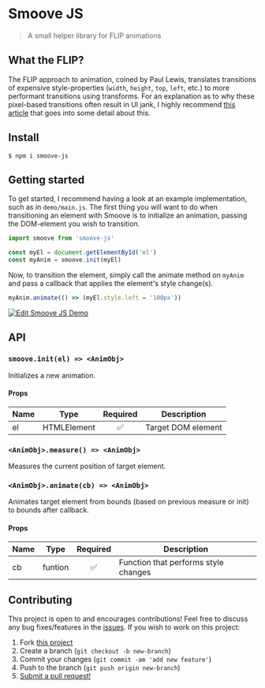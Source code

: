 # Smoove JS

> A small helper library for FLIP animations

## What the FLIP?

The FLIP approach to animation, coined by Paul Lewis, translates transitions of expensive style-properties (`width`, `height`, `top`, `left`, etc.) to more performant transitions using transforms. For an explanation as to why these pixel-based transitions often result in UI jank, I highly recommend [this article](https://aerotwist.com/blog/pixels-are-expensive/) that goes into some detail about this.

## Install

```shell
$ npm i smoove-js
```

## Getting started

To get started, I recommend having a look at an example implementation, such as in `demo/main.js`. The first thing you will want to do when transitioning an element with Smoove is to initialize an animation, passing the DOM-element you wish to transition.

```js
import smoove from 'smoove-js'

const myEl = document.getElementById('el')
const myAnim = smoove.init(myEl)
```

Now, to transition the element, simply call the animate method on `myAnim` and pass a callback that applies the element's style change(s).

```js
myAnim.animate(() => (myEl.style.left = '100px'))
```

[![Edit Smoove JS Demo](https://codesandbox.io/static/img/play-codesandbox.svg)](https://codesandbox.io/s/ancient-sun-shefs?fontsize=14&hidenavigation=1&theme=dark)

## API

### `smoove.init(el) => <AnimObj>`

Initializes a new animation.

#### Props

| Name | Type        | Required | Description        |
| ---- | ----------- | :------: | ------------------ |
| el   | HTMLElement |    ✅    | Target DOM element |

### `<AnimObj>.measure() => <AnimObj>`

Measures the current position of target element.

### `<AnimObj>.animate(cb) => <AnimObj>`

Animates target element from bounds (based on previous measure or init) to bounds after callback.

#### Props

| Name | Type    | Required | Description                          |
| ---- | ------- | :------: | ------------------------------------ |
| cb   | funtion |    ✅    | Function that performs style changes |

## Contributing

This project is open to and encourages contributions! Feel free to discuss any bug fixes/features in the [issues](https://github.com/shwilliam/smoove-js/issues). If you wish to work on this project:

1. Fork [this project](https://github.com/shwilliam/smoove-js)
2. Create a branch (`git checkout -b new-branch`)
3. Commit your changes (`git commit -am 'add new feature'`)
4. Push to the branch (`git push origin new-branch`)
5. [Submit a pull request!](https://github.com/shwilliam/smoove-js/pull/new/master)
